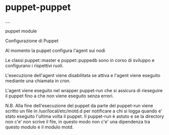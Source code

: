 puppet-puppet
=============

....

puppet module

Configurazione di Puppet

Al momento la puppet configura l'agent sui nodi

Le classi puppet::master e puppet::puppedb sono in corso di sviluppo e configurano
i rispettivi ruoli.

L'esecuzione dell'agent viene disabilitata se attiva e l'agent viene eseguito
mediante una chiamata in cron.

L'agent viene eseguito nel wrapper puppet-run che si assicura di rieseguire il puppet
fino a che non viene eseguito senza errori.

N.B. Alla fine dell'esecuzione del puppet da parte del puppet-run viene scritto un file
in /usr/local/etc/motd.d per notificare a chi si logga quando e' stato eseguito l'ultima
volta il puppet. Il puppet-run è astuto e se la directory non c'e' non scrive il file, in
questo modo non c'e' una dipendenza tra questo modulo e il modulo motd.
